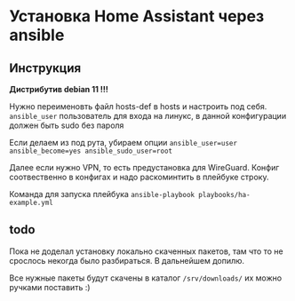 # Установка Home Assistant через ansible

## Инструкция
**Дистрибутив debian 11 !!!** 

Нужно переименовть файл hosts-def в hosts и настроить под себя.
`ansible_user` пользователь для входа на линукс, в данной конфигурации должен быть sudo без пароля

Если делаем из под рута, убираем опции `ansible_user=user ansible_become=yes ansible_sudo_user=root`

Далее если нужно VPN, то есть предустановка для WireGuard. Конфиг соотвественно в конфигах и надо раскоминтить в плейбуке строку.

Команда для запуска плейбука `ansible-playbook playbooks/ha-example.yml`

## todo
Пока не доделал установку локально скаченных пакетов, там что то не срослось некогда было разбираться. В дальнейшем допилю.

Все нужные пакеты будут скачены в каталог `/srv/downloads/` их можно ручками поставить :)
